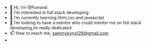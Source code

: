 - 👋 Hi, I’m @Funseal 
- 👀 I’m interested in full stack developing 
- 🌱 I’m currently learning html,css and javascript
- 💞️ I’m looking to have a mentor who could mentor me on full stack developing,im really dedicated 
- 📫 How to reach me, sammykvng128@gmail.com
-
<!---
Funseal44/Funseal44 is a ✨ special ✨ repository because its `README.md` (this file) appears on your GitHub profile.
You can click the Preview link to take a look at your changes.
--->
